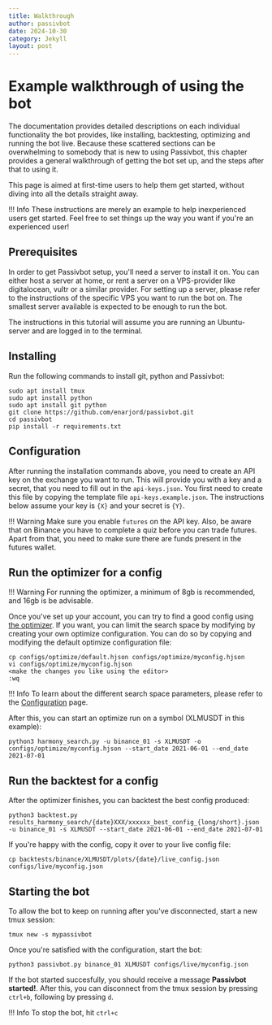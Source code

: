 ```yaml
---
title: Walkthrough
author: passivbot
date: 2024-10-30
category: Jekyll
layout: post
---
```


# Example walkthrough of using the bot

The documentation provides detailed descriptions on each individual functionality the bot provides, like
installing, backtesting, optimizing and running the bot live. Because these scattered sections can be
overwhelming to somebody that is new to using Passivbot, this chapter provides a general walkthrough of
getting the bot set up, and the steps after that to using it.

This page is aimed at first-time users to help them get started, without diving into all the details straight away.

!!! Info
    These instructions are merely an example to help inexperienced users get started. Feel free to set things up the way you
    want if you're an experienced user!

## Prerequisites

In order to get Passivbot setup, you'll need a server to install it on. You can either host a server
at home, or rent a server on a VPS-provider like digitalocean, vultr or a similar provider. For setting
up a server, please refer to the instructions of the specific VPS you want to run the bot on. The smallest server
available is expected to be enough to run the bot.

The instructions in this tutorial will assume you are running an Ubuntu-server and are logged in to the terminal.

## Installing

Run the following commands to install git, python and Passivbot:

```shell
sudo apt install tmux
sudo apt install python
sudo apt install git python
git clone https://github.com/enarjord/passivbot.git
cd passivbot
pip install -r requirements.txt
```

## Configuration

After running the installation commands above, you need to create an API key on the exchange you want to run.
This will provide you with a key and a secret, that you need to fill out in the `api-keys.json`. You first need to
create this file by copying the template file `api-keys.example.json`. 
The instructions below assume your key is `{X}` and your secret is `{Y}`.

!!! Warning
    Make sure you enable `futures` on the API key. Also, be aware that on Binance you have to complete a quiz before you
    can trade futures. Apart from that, you need to make sure there are funds present in the futures wallet. 

## Run the optimizer for a config

!!! Warning
    For running the optimizer, a minimum of 8gb is recommended, and 16gb is be advisable. 

Once you've set up your account, you can try to find a good config using [the optimizer](optimize.md). If you want, you can limit the
search space by modifying by creating your own optimize configuration. You can do so by copying and modifying the default
optimize configuration file:

```shell
cp configs/optimize/default.hjson configs/optimize/myconfig.hjson
vi configs/optimize/myconfig.hjson
<make the changes you like using the editor>
:wq
```

!!! Info
    To learn about the different search space parameters, please refer to the [Configuration](configuration.md) page.

After this, you can start an optimize run on a symbol (XLMUSDT in this example):

```shell
python3 harmony_search.py -u binance_01 -s XLMUSDT -o configs/optimize/myconfig.hjson --start_date 2021-06-01 --end_date 2021-07-01
```

## Run the backtest for a config

After the optimizer finishes, you can backtest the best config produced:

```shell
python3 backtest.py results_harmony_search/{date}XXX/xxxxxx_best_config_{long/short}.json -u binance_01 -s XLMUSDT --start_date 2021-06-01 --end_date 2021-07-01
```

If you're happy with the config, copy it over to your live config file:

```shell
cp backtests/binance/XLMUSDT/plots/{date}/live_config.json configs/live/myconfig.json
```

## Starting the bot

To allow the bot to keep on running after you've disconnected, start a new tmux session:

```shell
tmux new -s mypassivbot
```

Once you're satisfied with the configuration, start the bot:

```shell
python3 passivbot.py binance_01 XLMUSDT configs/live/myconfig.json
```

If the bot started succesfully, you should receive a message **Passivbot started!**. After this, you can disconnect
from the tmux session by pressing `ctrl+b`, following by pressing `d`.

!!! Info
    To stop the bot, hit `ctrl+c`
